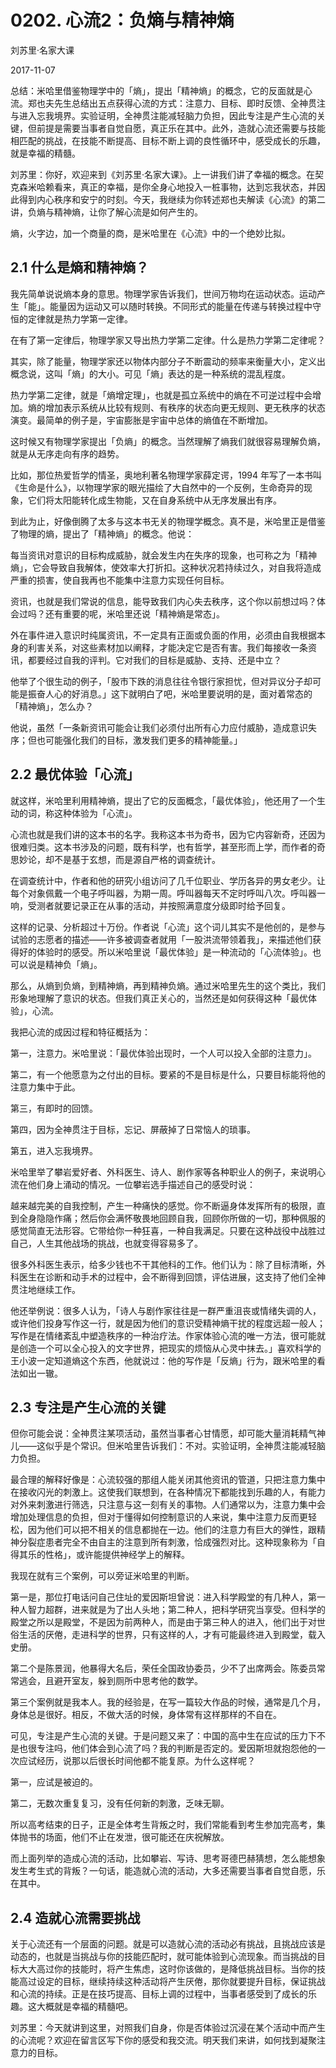 # 0202. 心流2：负熵与精神熵

刘苏里·名家大课

2017-11-07

总结：米哈里借鉴物理学中的「熵」，提出「精神熵」的概念，它的反面就是心流。郑也夫先生总结出五点获得心流的方式：注意力、目标、即时反馈、全神贯注与进入忘我境界。实验证明，全神贯注能减轻脑力负担，因此专注是产生心流的关键，但前提是需要当事者自觉自愿，真正乐在其中。此外，造就心流还需要与技能相匹配的挑战，在技能不断提高、目标不断上调的良性循环中，感受成长的乐趣，就是幸福的精髓。

刘苏里：你好，欢迎来到《刘苏里·名家大课》。上一讲我们讲了幸福的概念。在契克森米哈赖看来，真正的幸福，是你全身心地投入一桩事物，达到忘我状态，并因此得到内心秩序和安宁的时刻。今天，我继续为你转述郑也夫解读《心流》的第二讲，负熵与精神熵，让你了解心流是如何产生的。

熵，火字边，加一个商量的商，是米哈里在《心流》中的一个绝妙比拟。

## 2.1 什么是熵和精神熵？

我先简单说说熵本身的意思。物理学家告诉我们，世间万物均在运动状态。运动产生「能」。能量因为运动又可以随时转换。不同形式的能量在传递与转换过程中守恒的定律就是热力学第一定律。

在有了第一定律后，物理学家又导出热力学第二定律。什么是热力学第二定律呢？

其实，除了能量，物理学家还以物体内部分子不断震动的频率来衡量大小，定义出概念说，这叫「熵」的大小。可见「熵」表达的是一种系统的混乱程度。

热力学第二定律，就是「熵增定理」，也就是孤立系统中的熵在不可逆过程中会增加。熵的增加表示系统从比较有规则、有秩序的状态向更无规则、更无秩序的状态演变。最简单的例子是，宇宙膨胀是宇宙中总体的熵值在不断增加。

这时候又有物理学家提出「负熵」的概念。当然理解了熵我们就很容易理解负熵，就是从无序走向有序的趋势。

比如，那位热爱哲学的情圣，奥地利著名物理学家薛定谔，1994 年写了一本书叫《生命是什么》，以物理学家的眼光描绘了大自然中的一个反例，生命奇异的现象，它们将太阳能转化成生物能，又在自身系统中从无序发展出有序。

到此为止，好像倒腾了太多与这本书无关的物理学概念。真不是，米哈里正是借鉴了物理的熵，提出了「精神熵」的概念。他说：

每当资讯对意识的目标构成威胁，就会发生内在失序的现象，也可称之为「精神熵」，它会导致自我解体，使效率大打折扣。这种状况若持续过久，对自我将造成严重的损害，使自我再也不能集中注意力实现任何目标。

资讯，也就是我们常说的信息，能导致我们内心失去秩序，这个你以前想过吗？体会过吗？还有重要的呢，米哈里还说「精神熵是常态」。

外在事件进入意识时纯属资讯，不一定具有正面或负面的作用，必须由自我根据本身的利害关系，对这些素材加以阐释，才能决定它是否有害。我们每接收一条资讯，都要经过自我的评判。它对我们的目标是威胁、支持、还是中立？

他举了个很生动的例子，「股市下跌的消息往往令银行家担忧，但对异议分子却可能是振奋人心的好消息。」这下就明白了吧，米哈里要说明的是，面对着常态的「精神熵」，怎么办？

他说，虽然「一条新资讯可能会让我们必须付出所有心力应付威胁，造成意识失序；但也可能强化我们的目标，激发我们更多的精神能量。」

## 2.2 最优体验「心流」

就这样，米哈里利用精神熵，提出了它的反面概念，「最优体验」，他还用了一个生动的词，称这种体验为「心流」。

心流也就是我们讲的这本书的名字。我称这本书为奇书，因为它内容新奇，还因为很难归类。这本书涉及的问题，既有科学，也有哲学，甚至形而上学，而作者的奇思妙论，却不是基于玄想，而是源自严格的调查统计。

在调查统计中，作者和他的研究小组访问了几千位职业、学历各异的男女老少。让每个对象佩戴一个电子呼叫器，为期一周。呼叫器每天不定时呼叫八次。呼叫器一响，受测者就要记录正在从事的活动，并按照满意度分级即时给予回复。

这样的记录、分析超过十万份。作者说「心流」这个词儿其实不是他创的，是参与试验的志愿者的描述——许多被调查者就用「一股洪流带领着我」，来描述他们获得好的体验时的感受。所以米哈里说「最优体验」是一种流动的「心流体验」。也可以说是精神负「熵」。

那么，从熵到负熵，到精神熵，再到精神负熵。通过米哈里先生的这个类比，我们形象地理解了意识的状态。但我们真正关心的，当然还是如何获得这种「最优体验」，心流。

我把心流的成因过程和特征概括为：

第一，注意力。米哈里说：「最优体验出现时，一个人可以投入全部的注意力」。

第二，有一个他愿意为之付出的目标。要紧的不是目标是什么，只要目标能将他的注意力集中于此。

第三，有即时的回馈。

第四，因为全神贯注于目标，忘记、屏蔽掉了日常恼人的琐事。

第五，进入忘我境界。

米哈里举了攀岩爱好者、外科医生、诗人、剧作家等各种职业人的例子，来说明心流在他们身上涌动的情况。一位攀岩选手描述自己的感受时说：

越来越完美的自我控制，产生一种痛快的感觉。你不断逼身体发挥所有的极限，直到全身隐隐作痛；然后你会满怀敬畏地回顾自我，回顾你所做的一切，那种佩服的感觉简直无法形容。它带给你一种狂喜，一种自我满足。只要在这种战役中战胜过自己，人生其他战场的挑战，也就变得容易多了。

很多外科医生表示，给多少钱也不干其他科的工作。他们认为：除了目标清晰，外科医生在诊断和动手术的过程中，会不断得到回馈，评估进展，这支持了他们全神贯注地继续工作。

他还举例说：很多人认为，「诗人与剧作家往往是一群严重沮丧或情绪失调的人，或许他们投身写作这一行，就是因为他们的意识受精神熵干扰的程度远超一般人；写作是在情绪紊乱中塑造秩序的一种治疗法。作家体验心流的唯一方法，很可能就是创造一个可以全心投入的文字世界，把现实的烦恼从心灵中抹去。」喜欢科学的王小波一定知道熵这个东西，他就说过：他的写作是「反熵」行为，跟米哈里的看法如出一辙。

## 2.3 专注是产生心流的关键

但你可能会说：全神贯注某项活动，虽然当事者心甘情愿，却可能大量消耗精气神儿——这似乎是个常识。但米哈里告诉我们：不对。实验证明，全神贯注能减轻脑力负担。

最合理的解释好像是：心流较强的那组人能关闭其他资讯的管道，只把注意力集中在接收闪光的刺激上。这使我们联想到，在各种情况下都能找到乐趣的人，有能力对外来刺激进行筛选，只注意与这一刻有关的事物。人们通常以为，注意力集中会增加处理信息的负担，但对于懂得如何控制意识的人来说，集中注意力反而更轻松，因为他们可以把不相关的信息都抛在一边。他们的注意力有巨大的弹性，跟精神分裂症患者完全不由自主的注意到所有刺激，恰成强烈对比。这种现象称为「自得其乐的性格」，或许能提供神经学上的解释。

我现在就有三个案例，可以旁证米哈里的判断。

第一是，那位打电话问自己住址的爱因斯坦曾说：进入科学殿堂的有几种人，第一种人智力超群，进来就是为了出人头地；第二种人，把科学研究当享受。但科学的殿堂之所以是殿堂，不是因为前两种人，而是由于第三种人的进入，他们出于对世俗生活的厌倦，走进科学的世界，只有这样的人，才有可能最终进入到殿堂，载入史册。

第二个是陈景润，他暴得大名后，荣任全国政协委员，少不了出席两会。陈委员常常逃会，且避开室友，躲到厕所中思考他的数学。

第三个案例就是我本人。我的经验是，在写一篇较大作品的时候，通常是几个月，身体总是很好。相反，不做大活的时候，身体常有这样那样的不自在。

可见，专注是产生心流的关键。于是问题又来了：中国的高中生在应试的压力下不是也很专注吗，他们体会到心流了吗？我的判断是否定的。爱因斯坦就抱怨他的一次应试经历，说那以后很长时间他都不能复原。为什么这样呢？

第一，应试是被迫的。

第二，无数次重复复习，没有任何新的刺激，乏味无聊。

所以高考结束的日子，正是全体考生背叛之时，我们常能看到考生参加完高考，集体抛书的场面，他们不止在发泄，很可能还在庆祝解放。

而上面列举的造成心流的活动，比如攀岩、写诗、思考哥德巴赫猜想，怎么能想象发生考生式的背叛？一句话，能造就心流的活动，大多还需要当事者自觉自愿，乐在其中。

## 2.4 造就心流需要挑战

关于心流还有一个层面的问题。就是可以造就心流的活动必有挑战，且挑战应该是动态的，也就是当挑战与你的技能匹配时，就可能体验到心流现象。而当挑战的目标大大高过你的技能时，将产生焦虑，这时你该做的，是降低挑战目标。当你的技能高过设定的目标，继续持续这种活动将产生厌倦，那你就要提升目标，保证挑战和心流的持续。正是在技巧提高、目标上调的过程中，当事者感受到了成长的乐趣。这大概就是幸福的精髓吧。

刘苏里：今天就讲到这里，对照我们自身，你是否体验过沉浸在某个活动中而产生的心流呢？欢迎在留言区写下你的感受和我交流。明天我们来讲，如何找到凝聚注意力的目标。